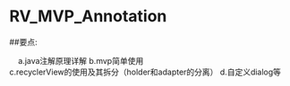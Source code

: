 # RV_MVP_Annotation

 ##要点:
 
     a.java注解原理详解
     b.mvp简单使用  
     c.recyclerView的使用及其拆分（holder和adapter的分离）
     d.自定义dialog等
